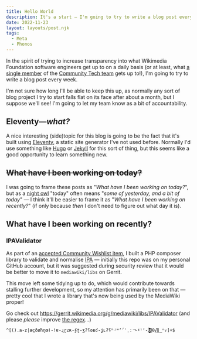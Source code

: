 ```yaml
---
title: Hello World
description: It's a start — I'm going to try to write a blog post every week, wish me luck..
date: 2022-11-23
layout: layouts/post.njk
tags:
  - Meta
  - Phonos
---
```

In the spirit of trying to increase transparency into what Wikimedia Foundation software engineers get up to on a daily basis (or at least, what [a single member](https://meta.wikimedia.org/wiki/User:TheresNoTime-WMF) of the [Community Tech team](https://meta.wikimedia.org/wiki/Community_Tech) gets up to!), I'm going to try to write a blog post every week.

I'm not sure how long I'll be able to keep this up, as normally any sort of blog project I try to start falls flat on its face after about a month, but I suppose we'll see!
I'm going to let my team know as a bit of accountability.

## Eleventy—*what?*

A nice interesting (side)topic for this blog is going to be the fact that it's built using [Eleventy](https://www.11ty.dev/), a static site generator I've not used before. Normally I'd use something like [Hugo](https://gohugo.io/) or [Jekyll](https://jekyllrb.com/) for this sort of thing, but this seems like a good opportunity to learn something new.

## ~~What have I been working on today?~~
I was going to frame these posts as "*What have I been working on today?*", but as a [night owl](https://en.wiktionary.org/wiki/night_owl#Noun) "today"  often means "*some of yesterday, and a bit of today*" — I think it'll be easier to frame it as "*What have I been working on recently?*" (if only because *then* I don't need to figure out what day it is).

## What have I been working on recently?
### IPAValidator
As part of an [accepted Community Wishlist item](https://meta.wikimedia.org/wiki/Community_Wishlist_Survey_2022/Generate_Audio_for_IPA), I built a PHP composer library to validate and normalise [IPA](https://en.wikipedia.org/wiki/International_Phonetic_Alphabet) — initially this repo was on my personal GitHub account, but it was suggested during security review that it would be better to move it to `mediawiki/libs` on Gerrit.

This move left some tidying up to do, which would contribute towards stalling further development, so my attention has primarily been on that — pretty cool that I wrote a library that's now being used by the MediaWiki proper!

Go check out https://gerrit.wikimedia.org/g/mediawiki/libs/IPAValidator (and please *please* improve [the regex](https://regex101.com/r/f2Qhuk)...)

```regex
^[().a-z|æçðøħŋœǀ-ǃɐ-ɻɽɾʀ-ʄʈ-ʒʔʕʘʙʛ-ʝʟʡʢʰʲʷʼˀˈˌːˑ˞ˠˡˤ-˩̴̘̙̜̝̞̟̠̤̥̩̪̬̯̰̹̺̻̼̀́̂̃̄̆̈̊̋̌̏̽̚͜͡βθχ᷄᷅᷈‖‿ⁿⱱ]+$
```
